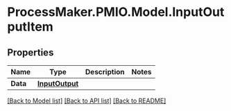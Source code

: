 # ProcessMaker.PMIO.Model.InputOutputItem
## Properties

Name | Type | Description | Notes
------------ | ------------- | ------------- | -------------
**Data** | [**InputOutput**](InputOutput.md) |  | 

[[Back to Model list]](../README.md#documentation-for-models) [[Back to API list]](../README.md#documentation-for-api-endpoints) [[Back to README]](../README.md)

